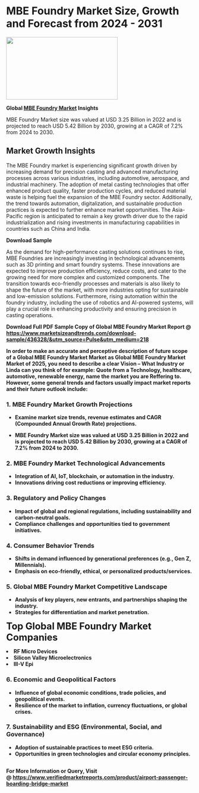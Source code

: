 <H1>MBE Foundry Market Size, Growth and Forecast from 2024 - 2031</H1><img class="aligncenter size-medium wp-image-584254" src="https://thirdeyenews.in/wp-content/uploads/2024/09/Global-Market-Research-300x168.jpeg" alt="" width="300" height="168" /><p><strong>Global&nbsp;<a href="https://www.marketsizeandtrends.com/download-sample/436328/&amp;utm_source=Pulse&amp;utm_medium=218">MBE Foundry Market</a> Insights</strong></p><p>MBE Foundry Market size was valued at USD 3.25 Billion in 2022 and is projected to reach USD 5.42 Billion by 2030, growing at a CAGR of 7.2% from 2024 to 2030.</p><p><h2>Market Growth Insights</h2> <p>The MBE Foundry market is experiencing significant growth driven by increasing demand for precision casting and advanced manufacturing processes across various industries, including automotive, aerospace, and industrial machinery. The adoption of metal casting technologies that offer enhanced product quality, faster production cycles, and reduced material waste is helping fuel the expansion of the MBE Foundry sector. Additionally, the trend towards automation, digitalization, and sustainable production practices is expected to further enhance market opportunities. The Asia-Pacific region is anticipated to remain a key growth driver due to the rapid industrialization and rising investments in manufacturing capabilities in countries such as China and India.</p> <p><strong>Download Sample</strong></p> <p>As the demand for high-performance casting solutions continues to rise, MBE Foundries are increasingly investing in technological advancements such as 3D printing and smart foundry systems. These innovations are expected to improve production efficiency, reduce costs, and cater to the growing need for more complex and customized components. The transition towards eco-friendly processes and materials is also likely to shape the future of the market, with more industries opting for sustainable and low-emission solutions. Furthermore, rising automation within the foundry industry, including the use of robotics and AI-powered systems, will play a crucial role in enhancing productivity and ensuring precision in casting operations.</p> <p><strong></p><p><span class=""><strong>Download Full PDF Sample Copy of Global MBE Foundry Market Report</strong> @ <a href="https://www.marketsizeandtrends.com/download-sample/436328/&amp;utm_source=Pulse&amp;utm_medium=218" target="_blank">https://www.marketsizeandtrends.com/download-sample/436328/&amp;utm_source=Pulse&amp;utm_medium=218</a></span></p><p>In order to make an accurate and perceptive description of future scope of a Global&nbsp;MBE Foundry Market Market as Global&nbsp;MBE Foundry Market Market of 2025, you need to describe a clear Vision &ndash; What Industry or Linda can you think of for example: Quote from a Technology, healthcare, automotive, renewable energy, name the market you are Reffering to. However, some general trends and factors usually impact market reports and their future outlook include:</p><h3>1.&nbsp;<strong>MBE Foundry Market Growth Projections</strong></h3><ul><li>Examine market size trends, revenue estimates and CAGR (Compounded Annual Growth Rate) projections.</li><li><p>MBE Foundry Market size was valued at USD 3.25 Billion in 2022 and is projected to reach USD 5.42 Billion by 2030, growing at a CAGR of 7.2% from 2024 to 2030.</p></li></ul><h3>2.&nbsp;<strong>MBE Foundry Market Technological Advancements</strong></h3><ul><li>Integration of AI, IoT, blockchain, or automation in the industry.</li><li>Innovations driving cost reductions or improving efficiency.</li></ul><h3>3.&nbsp;<strong>Regulatory and Policy Changes</strong></h3><ul><li>Impact of global and regional regulations, including sustainability and carbon-neutral goals.</li><li>Compliance challenges and opportunities tied to government initiatives.</li></ul><h3>4.&nbsp;<strong>Consumer Behavior Trends</strong></h3><ul><li>Shifts in demand influenced by generational preferences (e.g., Gen Z, Millennials).</li><li>Emphasis on eco-friendly, ethical, or personalized products/services.</li></ul><h3>5.&nbsp;<strong>Global MBE Foundry Market Competitive Landscape</strong></h3><ul><li>Analysis of key players, new entrants, and partnerships shaping the industry.</li><li>Strategies for differentiation and market penetration.</li></ul><p data-pm-slice="1 1 []"><span style="color: inherit; font-family: inherit; font-size: 25px;">Top Global MBE Foundry Market Companies</span></p><div class="" data-test-id=""><p><li>RF Micro Devices</li><li> Silicon Valley Microelectronics</li><li> III-V Epi</li></p></div><h3>6.&nbsp;<strong>Economic and Geopolitical Factors</strong></h3><ul><li>Influence of global economic conditions, trade policies, and geopolitical events.</li><li>Resilience of the market to inflation, currency fluctuations, or global crises.</li></ul><h3>7.&nbsp;<strong>Sustainability and ESG (Environmental, Social, and Governance)</strong></h3><ul><li>Adoption of sustainable practices to meet ESG criteria.</li><li>Opportunities in green technologies and circular economy principles.</li></ul><h2><strong style="font-size: 14px;">For More Information or Query, Visit @&nbsp;</strong><a style="background-color: #ffffff; font-size: 14px;" href="https://www.marketsizeandtrends.com/report/mbe-foundry-market/" target="_blank">https://www.verifiedmarketreports.com/product/airport-passenger-boarding-bridge-market</a></h2>
